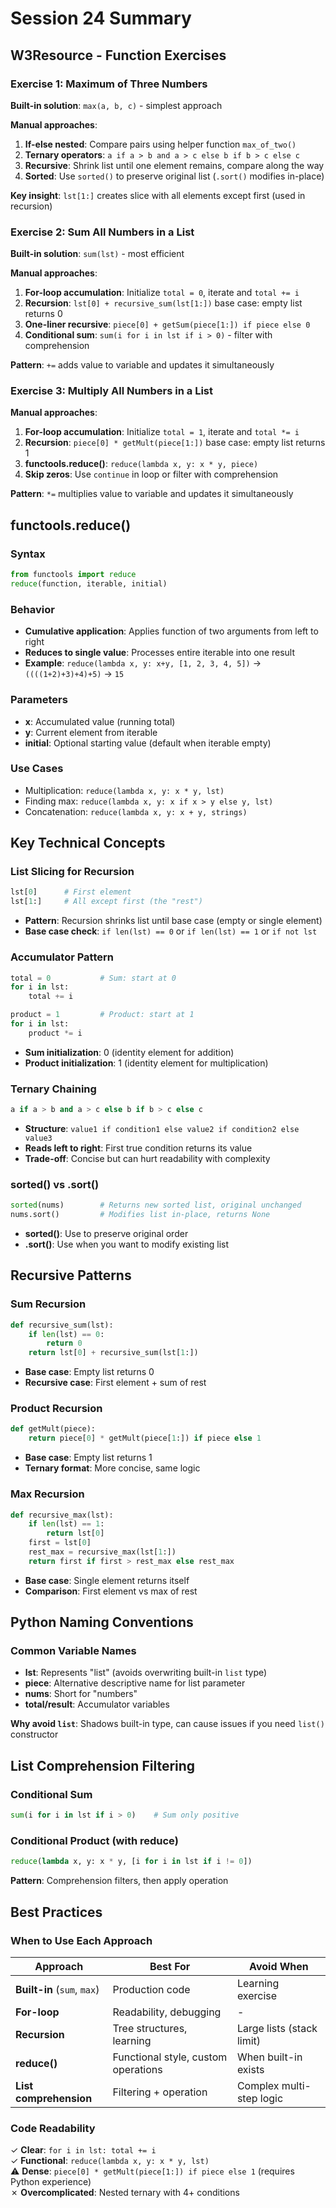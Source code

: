 # Session 24 Summary

## W3Resource - Function Exercises

### Exercise 1: Maximum of Three Numbers

**Built-in solution**: `max(a, b, c)` - simplest approach

**Manual approaches**:
1. **If-else nested**: Compare pairs using helper function `max_of_two()`
2. **Ternary operators**: `a if a > b and a > c else b if b > c else c`
3. **Recursive**: Shrink list until one element remains, compare along the way
4. **Sorted**: Use `sorted()` to preserve original list (`.sort()` modifies in-place)

**Key insight**: `lst[1:]` creates slice with all elements except first (used in recursion)

### Exercise 2: Sum All Numbers in a List

**Built-in solution**: `sum(lst)` - most efficient

**Manual approaches**:
1. **For-loop accumulation**: Initialize `total = 0`, iterate and `total += i`
2. **Recursion**: `lst[0] + recursive_sum(lst[1:])` base case: empty list returns 0
3. **One-liner recursive**: `piece[0] + getSum(piece[1:]) if piece else 0`
4. **Conditional sum**: `sum(i for i in lst if i > 0)` - filter with comprehension

**Pattern**: `+=` adds value to variable and updates it simultaneously

### Exercise 3: Multiply All Numbers in a List

**Manual approaches**:
1. **For-loop accumulation**: Initialize `total = 1`, iterate and `total *= i`
2. **Recursion**: `piece[0] * getMult(piece[1:])` base case: empty list returns 1
3. **functools.reduce()**: `reduce(lambda x, y: x * y, piece)`
4. **Skip zeros**: Use `continue` in loop or filter with comprehension

**Pattern**: `*=` multiplies value to variable and updates it simultaneously

## functools.reduce()

### Syntax
```python
from functools import reduce
reduce(function, iterable, initial)
```

### Behavior
- **Cumulative application**: Applies function of two arguments from left to right
- **Reduces to single value**: Processes entire iterable into one result
- **Example**: `reduce(lambda x, y: x+y, [1, 2, 3, 4, 5])` → `((((1+2)+3)+4)+5)` → `15`

### Parameters
- **x**: Accumulated value (running total)
- **y**: Current element from iterable
- **initial**: Optional starting value (default when iterable empty)

### Use Cases
- Multiplication: `reduce(lambda x, y: x * y, lst)`
- Finding max: `reduce(lambda x, y: x if x > y else y, lst)`
- Concatenation: `reduce(lambda x, y: x + y, strings)`

## Key Technical Concepts

### List Slicing for Recursion
```python
lst[0]      # First element
lst[1:]     # All except first (the "rest")
```
- **Pattern**: Recursion shrinks list until base case (empty or single element)
- **Base case check**: `if len(lst) == 0` or `if len(lst) == 1` or `if not lst`

### Accumulator Pattern
```python
total = 0           # Sum: start at 0
for i in lst:
    total += i

product = 1         # Product: start at 1
for i in lst:
    product *= i
```
- **Sum initialization**: 0 (identity element for addition)
- **Product initialization**: 1 (identity element for multiplication)

### Ternary Chaining
```python
a if a > b and a > c else b if b > c else c
```
- **Structure**: `value1 if condition1 else value2 if condition2 else value3`
- **Reads left to right**: First true condition returns its value
- **Trade-off**: Concise but can hurt readability with complexity

### sorted() vs .sort()
```python
sorted(nums)        # Returns new sorted list, original unchanged
nums.sort()         # Modifies list in-place, returns None
```
- **sorted()**: Use to preserve original order
- **.sort()**: Use when you want to modify existing list

## Recursive Patterns

### Sum Recursion
```python
def recursive_sum(lst):
    if len(lst) == 0:
        return 0
    return lst[0] + recursive_sum(lst[1:])
```
- **Base case**: Empty list returns 0
- **Recursive case**: First element + sum of rest

### Product Recursion
```python
def getMult(piece):
    return piece[0] * getMult(piece[1:]) if piece else 1
```
- **Base case**: Empty list returns 1
- **Ternary format**: More concise, same logic

### Max Recursion
```python
def recursive_max(lst):
    if len(lst) == 1:
        return lst[0]
    first = lst[0]
    rest_max = recursive_max(lst[1:])
    return first if first > rest_max else rest_max
```
- **Base case**: Single element returns itself
- **Comparison**: First element vs max of rest

## Python Naming Conventions

### Common Variable Names
- **lst**: Represents "list" (avoids overwriting built-in `list` type)
- **piece**: Alternative descriptive name for list parameter
- **nums**: Short for "numbers"
- **total/result**: Accumulator variables

**Why avoid `list`**: Shadows built-in type, can cause issues if you need `list()` constructor

## List Comprehension Filtering

### Conditional Sum
```python
sum(i for i in lst if i > 0)    # Sum only positive
```

### Conditional Product (with reduce)
```python
reduce(lambda x, y: x * y, [i for i in lst if i != 0])
```

**Pattern**: Comprehension filters, then apply operation

## Best Practices

### When to Use Each Approach

| Approach | Best For | Avoid When |
|----------|----------|------------|
| **Built-in** (`sum`, `max`) | Production code | Learning exercise |
| **For-loop** | Readability, debugging | - |
| **Recursion** | Tree structures, learning | Large lists (stack limit) |
| **reduce()** | Functional style, custom operations | When built-in exists |
| **List comprehension** | Filtering + operation | Complex multi-step logic |

### Code Readability
✓ **Clear**: `for i in lst: total += i`  
✓ **Functional**: `reduce(lambda x, y: x * y, lst)`  
⚠ **Dense**: `piece[0] * getMult(piece[1:]) if piece else 1` (requires Python experience)  
✗ **Overcomplicated**: Nested ternary with 4+ conditions